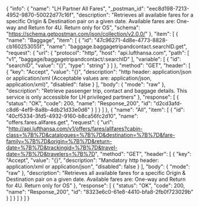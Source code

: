 {
  "info": {
    "name": "LH Partner All Fares",
    "_postman_id": "eec8d198-7213-4952-9870-50022d77c16f",
    "description": "Retrieves all available fares for a specific Origin & Destination pair on a given date. Available fares are: One-way and Return for 4U. Return only for OS",
    "schema": "https://schema.getpostman.com/json/collection/v2.0.0/"
  },
  "item": [
    {
      "name": "Baggage",
      "item": [
        {
          "id": "47c96271-4d8e-4773-8828-cb160253055f",
          "name": "baggage.baggagetripandcontact.searchID.get",
          "request": {
            "url": {
              "protocol": "http",
              "host": "api.lufthansa.com",
              "path": [
                "v1",
                "baggage/baggagetripandcontact/:searchID"
              ],
              "variable": [
                {
                  "id": "searchID",
                  "value": "{}",
                  "type": "string"
                }
              ]
            },
            "method": "GET",
            "header": [
              {
                "key": "Accept",
                "value": "{}",
                "description": "http header: application/json or application/xml (Acceptable values are: application/json, application/xml)",
                "disabled": false
              }
            ],
            "body": {
              "mode": "raw"
            },
            "description": "Retrieve passenger trip, contact and baggage details. This service is only accessible for LH privileged partners"
          },
          "response": [
            {
              "status": "OK",
              "code": 200,
              "name": "Response_200",
              "id": "d2cd3afd-c8d6-4ef9-8a8b-4db21d33e0d6"
            }
          ]
        }
      ]
    },
    {
      "name": "All",
      "item": [
        {
          "id": "40cf5334-3fd5-4932-9160-b8ca56fc2d10",
          "name": "offers.fares.allfares.get",
          "request": {
            "url": "http://api.lufthansa.com/v1/offers/fares/allfares?cabin-class=%7B%7D&catalogues=%7B%7D&destination=%7B%7D&fare-family=%7B%7D&origin=%7B%7D&return-date=%7B%7D&trackingid=%7B%7D&travel-date=%7B%7D&travelers=%7B%7D",
            "method": "GET",
            "header": [
              {
                "key": "Accept",
                "value": "{}",
                "description": "Mandatory http header:  application/xml or application/json",
                "disabled": false
              }
            ],
            "body": {
              "mode": "raw"
            },
            "description": "Retrieves all available fares for a specific Origin & Destination pair on a given date. Available fares are: One-way and Return for 4U. Return only for OS"
          },
          "response": [
            {
              "status": "OK",
              "code": 200,
              "name": "Response_200",
              "id": "8323e6c0-61e8-4410-bfa8-2fb0f723029b"
            }
          ]
        }
      ]
    }
  ]
}